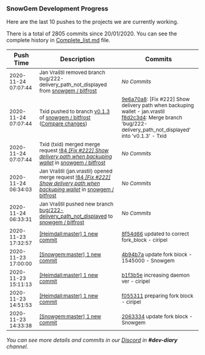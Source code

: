 
### SnowGem Development Progress

Here are the last 10 pushes to the projects we are currently working.

There is a total of 2805 commits since 20/01/2020. You can see the complete history in
 [Complete_list.md](Complete_list.md) file.

| Push Time | Description | Commits |
| --- | --- | --- |
| <sub>2020-11-24 07:07:44</sub> | <sub>Jan Vraštil removed branch bug/222-delivery_path_not_displayed from [snowgem / bitfrost](https://gitlab.com/snowgem/bitfrost)</sub> | <sub>_No Commits_</sub> |
| <sub>2020-11-24 07:07:44</sub> | <sub>Txid pushed to branch [v0\.1\.3](https://gitlab.com/snowgem/bitfrost/commits/v0.1.3) of [snowgem / bitfrost](https://gitlab.com/snowgem/bitfrost) ([Compare changes](https://gitlab.com/snowgem/bitfrost/compare/eeec8318c1f1209808a55bca13a6f7a82fda65cf...f8d2c3d46f9474565188c237aa6a28941d6042d2))</sub> | <sub>[9e6a70a8](https://gitlab.com/snowgem/bitfrost/-/commit/9e6a70a8fb91dc13c1e485fa96e614dd3d7b4cf0): [Fix #222] Show delivery path when backuping wallet - jan.vrastil<br>[f8d2c3d4](https://gitlab.com/snowgem/bitfrost/-/commit/f8d2c3d46f9474565188c237aa6a28941d6042d2): Merge branch 'bug/222-delivery_path_not_displayed' into 'v0.1.3' - Txid</sub> |
| <sub>2020-11-24 07:07:44</sub> | <sub>Txid (txid) merged merge request [!84 *[Fix #222] Show delivery path when backuping wallet*](https://gitlab.com/snowgem/bitfrost/-/merge_requests/84) in [snowgem / bitfrost](https://gitlab.com/snowgem/bitfrost)</sub> | <sub>_No Commits_</sub> |
| <sub>2020-11-24 06:34:03</sub> | <sub>Jan Vraštil (jan.vrastil) opened merge request [!84 *[Fix #222] Show delivery path when backuping wallet*](https://gitlab.com/snowgem/bitfrost/-/merge_requests/84) in [snowgem / bitfrost](https://gitlab.com/snowgem/bitfrost)</sub> | <sub>_No Commits_</sub> |
| <sub>2020-11-24 06:33:31</sub> | <sub>Jan Vraštil pushed new branch [bug/222\-delivery\_path\_not\_displayed](https://gitlab.com/snowgem/bitfrost/commits/bug/222-delivery_path_not_displayed) to [snowgem / bitfrost](https://gitlab.com/snowgem/bitfrost)</sub> | <sub>_No Commits_</sub> |
| <sub>2020-11-23 17:32:57</sub> | <sub>[[Heimdall:master] 1 new commit](https://github.com/ciripel/Heimdall/commit/8f54d667f4de60d51d2e74ced96bf637954d25dd)</sub> | <sub>[8f54d66](https://github.com/ciripel/Heimdall/commit/8f54d667f4de60d51d2e74ced96bf637954d25dd) updated to correct fork_block - ciripel</sub> |
| <sub>2020-11-23 17:00:00</sub> | <sub>[[Snowgem:master] 1 new commit](https://github.com/Snowgem/Snowgem/commit/4b94b7a027eee09309bf57e32470e99eab6f76cd)</sub> | <sub>[4b94b7a](https://github.com/Snowgem/Snowgem/commit/4b94b7a027eee09309bf57e32470e99eab6f76cd) update fork block - 1545000 - Snowgem</sub> |
| <sub>2020-11-23 15:11:13</sub> | <sub>[[Heimdall:master] 1 new commit](https://github.com/ciripel/Heimdall/commit/b1f3b5e64869461f2a9da2211568f733211d5da3)</sub> | <sub>[b1f3b5e](https://github.com/ciripel/Heimdall/commit/b1f3b5e64869461f2a9da2211568f733211d5da3) increasing daemon ver - ciripel</sub> |
| <sub>2020-11-23 14:51:53</sub> | <sub>[[Heimdall:master] 1 new commit](https://github.com/ciripel/Heimdall/commit/f05531152ee7989304049d76017de20a6278b917)</sub> | <sub>[f055311](https://github.com/ciripel/Heimdall/commit/f05531152ee7989304049d76017de20a6278b917) preparing fork block - ciripel</sub> |
| <sub>2020-11-23 14:33:38</sub> | <sub>[[Snowgem:master] 1 new commit](https://github.com/Snowgem/Snowgem/commit/206333415f1cff2d8cd5475b9fe9b27a1b07c309)</sub> | <sub>[2063334](https://github.com/Snowgem/Snowgem/commit/206333415f1cff2d8cd5475b9fe9b27a1b07c309) update fork block - Snowgem</sub> |

_You can see more details and commits in our [Discord](https://discord.gg/zumGnbg) in **#dev-diary** channel._
